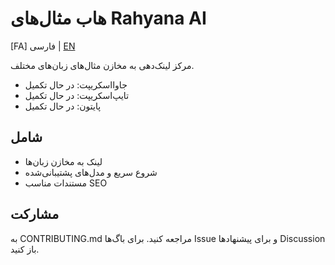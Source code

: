 # هاب مثال‌های Rahyana AI

[FA] فارسی | [EN](./README.md)

مرکز لینک‌دهی به مخازن مثال‌های زبان‌های مختلف.

- جاوااسکریپت: در حال تکمیل
- تایپ‌اسکریپت: در حال تکمیل
- پایتون: در حال تکمیل

## شامل
- لینک به مخازن زبان‌ها
- شروع سریع و مدل‌های پشتیبانی‌شده
- مستندات مناسب SEO

## مشارکت
به CONTRIBUTING.md مراجعه کنید. برای باگ‌ها Issue و برای پیشنهادها Discussion باز کنید.
